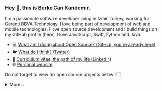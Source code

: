 ### Hey 👋, this is Berke Can Kandemir.

I'm a passionate software developer living in Izmir, Turkey, working for Garanti BBVA Technology. I love being part of development of web and mobile technologies. I love open source development and I build things on my GitHub profile (here). I love JavaScript, Swift, Python and Java.

- 💻 [What am I doing about Open Source? (GitHub, you're already here)](https://github.com/berkekandemir)
- 🐦 [What do I think? (Twitter)](https://twitter.com/berke_kandemir)
- 🏹 [Curriculum vitae, the path of my life (LinkedIn)](https://www.linkedin.com/in/berke-can-kandemir/)
- 🌐 [Personal website](http://www.berkecankandemir.com)

Do not forget to view my open source projects below 👇🏻

<details>
  <summary>More...</summary>
  <img src="https://github-readme-stats.vercel.app/api?username=berkekandemir&show_icons=true&count_private=true&theme=dark" />
</details>
